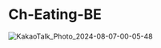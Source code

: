 # Ch-Eating-BE

![KakaoTalk_Photo_2024-08-07-00-05-48](https://github.com/user-attachments/assets/68d4ca64-bcfd-439f-baff-fb3648ba949c)
